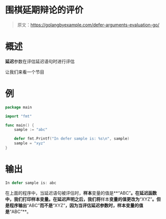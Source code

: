 # 围棋延期辩论的评价

> 原文：<https://golangbyexample.com/defer-arguments-evaluation-go/>

# **概述**

**延迟**参数在评估延迟语句时进行评估

让我们来看一个节目

# **例**

```go
package main

import "fmt"

func main() {
	sample := "abc"

	defer fmt.Printf("In defer sample is: %s\n", sample)
	sample = "xyz"
}
```

# **输出**

```go
In defer sample is: abc
```

在上面的程序中，当延迟语句被评估时，**样本**变量的值是**“ABC”**。在延迟函数中，我们打印样本变量。在延迟声明之后，我们将**样本**变量的值更改为**“XYZ”**。但是程序输出**“ABC”**而不是**“XYZ”**，因为当评估延迟参数时，样本变量的值是**“ABC”**。